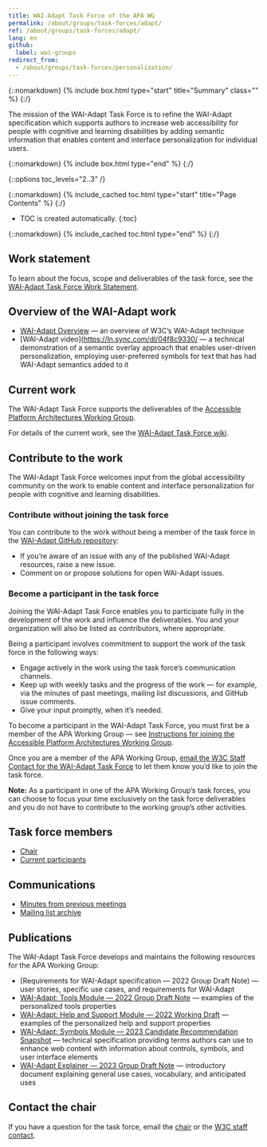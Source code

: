 ```yaml
---
title: WAI-Adapt Task Force of the APA WG
permalink: /about/groups/task-forces/adapt/
ref: /about/groups/task-forces/adapt/
lang: en
github:
  label: wai-groups
redirect_from:
  - /about/groups/task-forces/personalization/
---
```


{::nomarkdown}
{% include box.html type="start" title="Summary" class="" %}
{:/}

The mission of the WAI-Adapt Task Force is to refine the WAI-Adapt specification which supports authors to increase web accessibility for people with cognitive and learning disabilities by adding semantic information that enables content and interface personalization for individual users.

{::nomarkdown}
{% include box.html type="end" %}
{:/}

{::options toc_levels="2..3" /}

{::nomarkdown}
{% include_cached toc.html type="start" title="Page Contents" %}
{:/}

-   TOC is created automatically.
{:toc}

{::nomarkdown}
{% include_cached toc.html type="end" %}
{:/}

## Work statement

To learn about the focus, scope and deliverables of the task force, see the [WAI-Adapt Task Force Work Statement](/about/groups/task-forces/adapt/work-statement/).

## Overview of the WAI-Adapt work

* [WAI-Adapt Overview](https://www.w3.org/WAI/adapt/) &mdash; an overview of W3C’s WAI-Adapt technique
* [WAI-Adapt video](https://ln.sync.com/dl/04f8c9330/ &mdash; a technical demonstration of a semantic overlay approach that enables user-driven personalization, employing user-preferred symbols for text that has had WAI-Adapt semantics added to it

## Current work

The WAI-Adapt Task Force supports the deliverables of the [Accessible Platform Architectures Working Group](/about/groups/apawg/).

For details of the current work, see the [WAI-Adapt Task Force wiki](https://github.com/w3c/adapt/wiki).

## Contribute to the work

The WAI-Adapt Task Force welcomes input from the global accessibility community on the work to enable content and interface personalization for people with cognitive and learning disabilities.

### Contribute without joining the task force

You can contribute to the work without being a member of the task force in the [WAI-Adapt GitHub repository](https://github.com/w3c/adapt/issues):

* If you’re aware of an issue with any of the published WAI-Adapt resources, raise a new issue.
* Comment on or propose solutions for open WAI-Adapt issues.

### Become a participant in the task force

Joining the WAI-Adapt Task Force enables you to participate fully in the development of the work and influence the deliverables. You and your organization will also be listed as contributors, where appropriate.

Being a participant involves commitment to support the work of the task force in the following ways:

* Engage actively in the work using the task force’s communication channels.
* Keep up with weekly tasks and the progress of the work &mdash; for example, via the minutes of past meetings, mailing list discussions, and GitHub issue comments.
* Give your input promptly, when it’s needed.

To become a participant in the WAI-Adapt Task Force, you must first be a member of the APA Working Group &mdash; see [Instructions for joining the Accessible Platform Architectures Working Group](https://www.w3.org/groups/wg/apa/instructions/).

Once you are a member of the APA Working Group, [email the W3C Staff Contact for the WAI-Adapt Task Force](https://www.w3.org/groups/tf/personalization-tf/participants/#staff) to let them know you’d like to join the task force. 

**Note:** As a participant in one of the APA Working Group’s task forces, you can choose to focus your time exclusively on the task force deliverables and you do not have to contribute to the working group’s other activities.

## Task force members

* [Chair](https://www.w3.org/groups/tf/personalization-tf/participants/#chairs)
* [Current participants](https://www.w3.org/groups/tf/personalization-tf/participants/#participants)

## Communications

* [Minutes from previous meetings](https://www.w3.org/WAI/APA/task-forces/adapt/minutes)
* [Mailing list archive](https://lists.w3.org/Archives/Public/public-adapt/)

## Publications

The WAI-Adapt Task Force develops and maintains the following resources for the APA Working Group:

* [Requirements for WAI-Adapt specification &mdash; 2022 Group Draft Note) &mdash; user stories, specific use cases, and requirements for WAI-Adapt
* [WAI-Adapt: Tools Module &mdash; 2022 Group Draft Note]() &mdash; examples of the personalized tools properties
* [WAI-Adapt: Help and Support Module &mdash; 2022 Working Draft](https://www.w3.org/TR/adapt-help/) &mdash; examples of the personalized help and support properties
* [WAI-Adapt: Symbols Module &mdash; 2023 Candidate Recommendation Snapshot](https://www.w3.org/TR/adapt-symbols/) &mdash; technical specification providing terms authors can use to enhance web content with information about controls, symbols, and user interface elements
* [WAI-Adapt Explainer &mdash; 2023 Group Draft Note](https://www.w3.org/TR/adapt/) &mdash; introductory document explaining general use cases, vocabulary, and anticipated uses

## Contact the chair

If you have a question for the task force, email the [chair](https://www.w3.org/groups/tf/personalization-tf/participants/#chairs) or the [W3C staff contact](https://www.w3.org/groups/tf/personalization-tf/participants/#staff). 